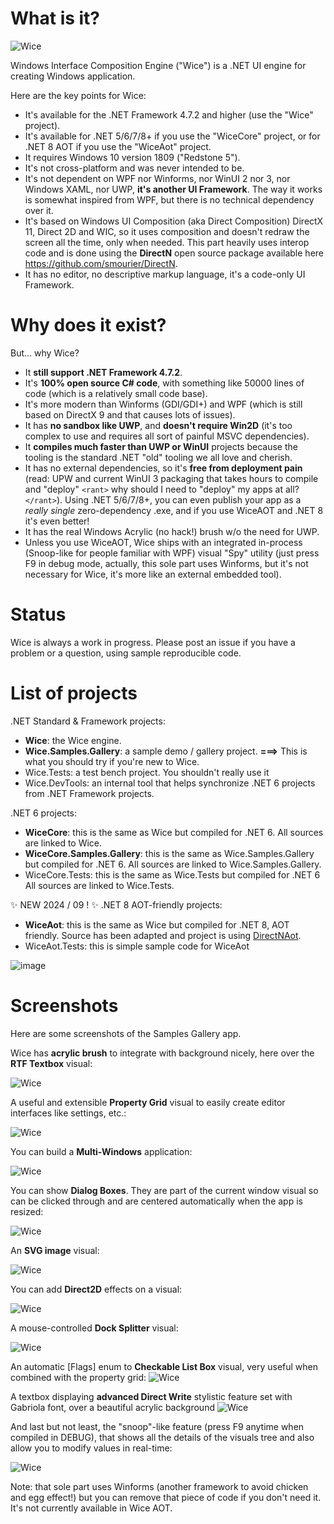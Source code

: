 ﻿# What is it?

![Wice](Assets/wice_color.svg)

Windows Interface Composition Engine ("Wice") is a .NET UI engine for creating Windows application.

Here are the key points for Wice:

* It's available for the .NET Framework 4.7.2 and higher (use the "Wice" project).
* It's available for .NET 5/6/7/8+ if you use the "WiceCore" project, or for .NET 8 AOT if you use the "WiceAot" project.
* It requires Windows 10 version 1809 ("Redstone 5").
* It's not cross-platform and was never intended to be.
* It's not dependent on WPF nor Winforms, nor WinUI 2 nor 3, nor Windows XAML, nor UWP, **it's another UI Framework**. The way it works is somewhat inspired from WPF, but there is no technical dependency over it.
* It's based on Windows UI Composition (aka Direct Composition) DirectX 11, Direct 2D and WIC, so it uses composition and doesn't redraw the screen all the time, only when needed. This part heavily uses interop code and is done using the **DirectN** open source package available here https://github.com/smourier/DirectN.
* It has no editor, no descriptive markup language, it's a code-only UI Framework.

# Why does it exist?
But... why Wice?

* It **still support .NET Framework 4.7.2**.
* It's **100% open source C# code**, with something like 50000 lines of code (which is a relatively small code base).
* It's more modern than Winforms (GDI/GDI+) and WPF (which is still based on DirectX 9 and that causes lots of issues).
* It has **no sandbox like UWP**, and **doesn't require Win2D**  (it's too complex to use and requires all sort of painful MSVC dependencies).
* It **compiles much faster than UWP or WinUI** projects because the tooling is the standard .NET "old" tooling we all love and cherish.
* It has no external dependencies, so it's **free from deployment pain** (read: UPW and current WinUI 3 packaging that takes hours to compile and "deploy" `<rant>` why should I need to "deploy" my apps at all?`</rant>`). Using .NET 5/6/7/8+, you can even publish your app as a *really single* zero-dependency .exe, and if you use WiceAOT and .NET 8 it's even better!
* It has the real Windows Acrylic (no hack!) brush w/o the need for UWP.
* Unless you use WiceAOT, Wice ships with an integrated in-process (Snoop-like for people familiar with WPF) visual "Spy" utility (just press F9 in debug mode, actually, this sole part uses Winforms, but it's not necessary for Wice, it's more like an external embedded tool).

# Status
Wice is always a work in progress. Please post an issue if you have a problem or a question, using sample reproducible code.

# List of projects
.NET Standard & Framework projects:
* **Wice**: the Wice engine.
* **Wice.Samples.Gallery**: a sample demo / gallery project. **===>** This is what you should try if you're new to Wice.
* Wice.Tests: a test bench project. You shouldn't really use it
* Wice.DevTools: an internal tool that helps synchronize .NET 6 projects from .NET Framework projects.

.NET 6 projects:
* **WiceCore**: this is the same as Wice but compiled for .NET 6. All sources are linked to Wice.
* **WiceCore.Samples.Gallery**: this is the same as Wice.Samples.Gallery but compiled for .NET 6. All sources are linked to Wice.Samples.Gallery.
* WiceCore.Tests: this is the same as Wice.Tests but compiled for .NET 6 All sources are linked to Wice.Tests. 

✨ NEW 2024 / 09 ! ✨ .NET 8 AOT-friendly projects:
* **WiceAot**: this is the same as Wice but compiled for .NET 8, AOT friendly. Source has been adapted and project is using [DirectNAot](https://github.com/smourier/DirectNAot).
* WiceAot.Tests: this is simple sample code for WiceAot

![image](https://github.com/user-attachments/assets/e409f674-60eb-4374-b0fe-813abbb81dc2)


# Screenshots

Here are some screenshots of the Samples Gallery app.

Wice has **acrylic brush** to integrate with background nicely, here over the **RTF Textbox** visual:

![Wice](Assets/wice_with_acrylic.jpg)

A useful and extensible **Property Grid** visual to easily create editor interfaces like settings, etc.:

![Wice](Assets/wice_property_grid.jpg)

You can build a **Multi-Windows** application:

![Wice](Assets/wice_secondary_windows.jpg)

You can show **Dialog Boxes**. They are part of the current window visual so can be clicked through and are centered automatically when the app is resized:

![Wice](Assets/wice_dialog_box.jpg)

An **SVG image** visual:

![Wice](Assets/wice_svg_image.jpg)

You can add **Direct2D** effects on a visual:

![Wice](Assets/wice_direct2d_effects.jpg)

A mouse-controlled **Dock Splitter** visual:

![Wice](Assets/wice_dock_splitter.jpg)

An automatic [Flags] enum to **Checkable List Box** visual, very useful when combined with the property grid:
![Wice](Assets/wice_flags_enum_listbox.jpg)

A textbox displaying **advanced Direct Write** stylistic feature set with Gabriola font, over a beautiful acrylic background
![Wice](https://github.com/user-attachments/assets/3a024150-b3d0-4c05-a6cd-1ea38270bbc6)

And last but not least, the "snoop"-like feature (press F9 anytime when compiled in DEBUG), that shows all the details of the visuals tree and also allow you to modify values in real-time:

![Wice](Assets/wice_snoop.jpg)

Note: that sole part uses Winforms (another framework to avoid chicken and egg effect!) but you can remove that piece of code if you don't need it. It's not currently available in Wice AOT.
